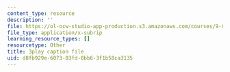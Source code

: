 ```yaml
---
content_type: resource
description: ''
file: https://ol-ocw-studio-app-production.s3.amazonaws.com/courses/9-00sc-introduction-to-psychology-fall-2011/d8fb929e607303fd8bb63f1b58ca3135_MYMYXhR2Ppw.srt
file_type: application/x-subrip
learning_resource_types: []
resourcetype: Other
title: 3play caption file
uid: d8fb929e-6073-03fd-8bb6-3f1b58ca3135
---
```

